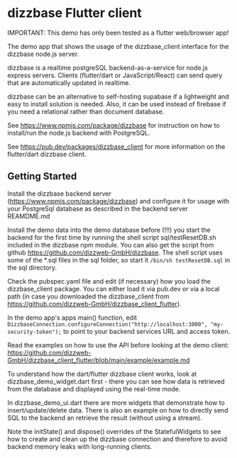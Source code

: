 # dizzbase Flutter client

IMPORTANT: This demo has only been tested as a flutter web/browser app!

The demo app that shows the usage of the dizzbase_client interface for the dizzbase node.js server.

dizzbase is a realtime postgreSQL backend-as-a-service for node.js express servers.
Clients (flutter/dart or JavaScript/React) can send query that are automatically updated in realtime.

dizzbase can be an alternative to self-hosting supabase if a lightweight and easy to install solution is needed.
Also, it can be used instead of firebase if you need a relational rather than document database. 

See https://www.npmjs.com/package/dizzbase for instruction on how to install/run the node.js backend with PostgreSQL.

See https://pub.dev/packages/dizzbase_client for more information on the flutter/dart dizzbase client.

## Getting Started

Install the dizzbase backend server (https://www.npmjs.com/package/dizzbase) and configure it for usage with your PostgreSql database as described in the backend server REAMDME.md

Install the demo data into the demo database before (!!!) you start the backend for the first time by running the shell script sql/testResetDB.sh included in the dizzbase npm module. You can also get the script from github https://github.com/dizzweb-GmbH/dizzbase. The shell script uses some of the *.sql files in the sql folder, so start it ```/bin/sh testResetDB.sql``` in the sql directory.

Check the pubspec.yaml file and edit (if necessary) how you load the dizzbase_client package. You can either load it via pub.dev or via a local path (in case you downloaded the dizzbase_client from https://github.com/dizzweb-GmbH/dizzbase_client_flutter).

In the demo app's apps main() function, edit ```DizzbaseConnection.configureConnection("http://localhost:3000", "my-security-token");``` to point to your backend services URL and access token.

Read the examples on how to use the API before looking at the demo client: https://github.com/dizzweb-GmbH/dizzbase_client_flutter/blob/main/example/example.md

To understand how the dart/flutter dizzbase client works, look at dizzbase_demo_widget.dart first - there you can see how data is retrieved from the database and displayed using the real-time mode.

In dizzbase_demo_ui.dart there are more widgets that demonstrate how to insert/update/delete data. There is also an example on how to directly send SQL to the backend an retrieve the result (without using a stream).

Note the initState() and dispose() overrides of the StatefulWidgets to see how to create and clean up the dizzbase connection and therefore to avoid backend memory leaks with long-running clients.
